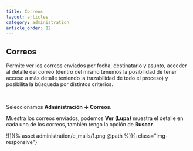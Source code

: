 ```yaml
---
title: Correos
layout: articles
category: administration
article_order: 12
---
```

## Correos

Permite ver los correos enviados por fecha, destinatario y asunto, acceder al detalle del correo (dentro del mismo tenemos la posibilidad de tener acceso a más detalle teniendo la trazabilidad de todo el proceso) y posibilita la búsqueda por distintos criterios.

&nbsp;

Seleccionamos **Administración -> Correos.**

Muestra los correos enviados, podemos **Ver** **(Lupa)** muestra el detalle en cada uno de los correos, también tengo la opción de **Buscar**

![]({% asset administration/e_mails/1.png @path %}){: class="img-responsive"}

